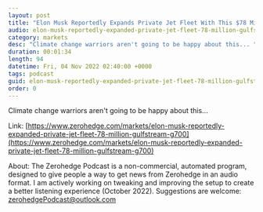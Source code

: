```yaml
---
layout: post
title: "Elon Musk Reportedly Expands Private Jet Fleet With This $78 Million Gulfstream"
audio: elon-musk-reportedly-expanded-private-jet-fleet-78-million-gulfstream-g700-0
category: markets
desc: "Climate change warriors aren't going to be happy about this... "
duration: 00:01:34
length: 94
datetime: Fri, 04 Nov 2022 02:40:00 +0000
tags: podcast
guid: elon-musk-reportedly-expanded-private-jet-fleet-78-million-gulfstream-g700-0
order: 0
---
```

Climate change warriors aren't going to be happy about this... 

Link: [https://www.zerohedge.com/markets/elon-musk-reportedly-expanded-private-jet-fleet-78-million-gulfstream-g700](https://www.zerohedge.com/markets/elon-musk-reportedly-expanded-private-jet-fleet-78-million-gulfstream-g700)

About: The Zerohedge Podcast is a non-commercial, automated program, designed to give people a way to get news from Zerohedge in an audio format.  I am actively working on tweaking and improving the setup to create a better listening experience (October 2022).  Suggestions are welcome: [zerohedgePodcast@outlook.com](mailto:zerohedgePodcast@outlook.com)